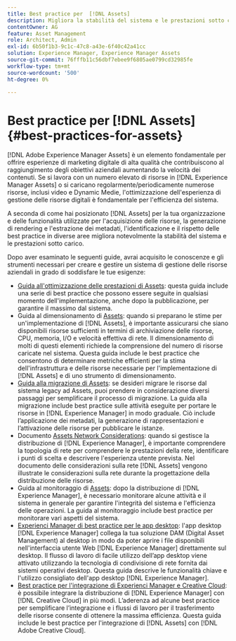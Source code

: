 ```yaml
---
title: Best practice per  [!DNL Assets]
description: Migliora la stabilità del sistema e le prestazioni sotto carico identificando e aderendo alle best practice che dipendono dalla distribuzione e dalla configurazione.
contentOwner: AG
feature: Asset Management
role: Architect, Admin
exl-id: 6b50f1b3-9c1c-47c8-a43e-6f40c42a41cc
solution: Experience Manager, Experience Manager Assets
source-git-commit: 76fffb11c56dbf7ebee9f6805ae0799cd32985fe
workflow-type: tm+mt
source-wordcount: '500'
ht-degree: 0%

---
```


# Best practice per [!DNL Assets] {#best-practices-for-assets}

[!DNL Adobe Experience Manager Assets] è un elemento fondamentale per offrire esperienze di marketing digitale di alta qualità che contribuiscono al raggiungimento degli obiettivi aziendali aumentando la velocità dei contenuti. Se si lavora con un numero elevato di risorse in [!DNL Experience Manager Assets] o si caricano regolarmente/periodicamente numerose risorse, inclusi video e Dynamic Medie, l&#39;ottimizzazione dell&#39;esperienza di gestione delle risorse digitali è fondamentale per l&#39;efficienza del sistema.

A seconda di come hai posizionato [!DNL Assets] per la tua organizzazione e delle funzionalità utilizzate per l&#39;acquisizione delle risorse, la generazione di rendering e l&#39;estrazione dei metadati, l&#39;identificazione e il rispetto delle best practice in diverse aree migliora notevolmente la stabilità del sistema e le prestazioni sotto carico.

Dopo aver esaminato le seguenti guide, avrai acquisito le conoscenze e gli strumenti necessari per creare e gestire un sistema di gestione delle risorse aziendali in grado di soddisfare le tue esigenze:

* [Guida all&#39;ottimizzazione delle prestazioni di Assets](/help/assets/performance-tuning-guidelines.md): questa guida include una serie di best practice che possono essere seguite in qualsiasi momento dell&#39;implementazione, anche dopo la pubblicazione, per garantire il massimo dal sistema.
* Guida al dimensionamento di [Assets](/help/assets/assets-sizing-guide.md): quando si preparano le stime per un&#39;implementazione di [!DNL Assets], è importante assicurarsi che siano disponibili risorse sufficienti in termini di archiviazione delle risorse, CPU, memoria, I/O e velocità effettiva di rete. Il dimensionamento di molti di questi elementi richiede la comprensione del numero di risorse caricate nel sistema. Questa guida include le best practice che consentono di determinare metriche efficienti per la stima dell&#39;infrastruttura e delle risorse necessarie per l&#39;implementazione di [!DNL Assets] e di uno strumento di dimensionamento.
* [Guida alla migrazione di Assets](/help/assets/assets-migration-guide.md): se desideri migrare le risorse dal sistema legacy ad Assets, puoi prendere in considerazione diversi passaggi per semplificare il processo di migrazione. La guida alla migrazione include best practice sulle attività eseguite per portare le risorse in [!DNL Experience Manager] in modo graduale. Ciò include l’applicazione dei metadati, la generazione di rappresentazioni e l’attivazione delle risorse per pubblicare le istanze.
* Documento [Assets Network Considerations](/help/assets/assets-network-considerations.md): quando si gestisce la distribuzione di [!DNL Experience Manager], è importante comprendere la topologia di rete per comprendere le prestazioni della rete, identificare i punti di scelta e descrivere l&#39;esperienza utente prevista. Nel documento delle considerazioni sulla rete [!DNL Assets] vengono illustrate le considerazioni sulla rete durante la progettazione della distribuzione delle risorse.
* Guida al monitoraggio di [Assets](/help/assets/assets-monitoring-best-practices.md): dopo la distribuzione di [!DNL Experience Manager], è necessario monitorare alcune attività e il sistema in generale per garantire l&#39;integrità del sistema e l&#39;efficienza delle operazioni. La guida al monitoraggio include best practice per monitorare vari aspetti del sistema.
* [Experienci Manager di best practice per le app desktop](https://experienceleague.adobe.com/docs/experience-manager-desktop-app/using/introduction.html?lang=it): l&#39;app desktop [!DNL Experience Manager] collega la tua soluzione DAM (Digital Asset Management) al desktop in modo da poter aprire i file disponibili nell&#39;interfaccia utente Web [!DNL Experience Manager] direttamente sul desktop. Il flusso di lavoro di facile utilizzo dell’app desktop viene attivato utilizzando la tecnologia di condivisione di rete fornita dai sistemi operativi desktop. Questa guida descrive le funzionalità chiave e l&#39;utilizzo consigliato dell&#39;app desktop [!DNL Experience Manager].
* [Best practice per l&#39;integrazione di Experienci Manager e Creative Cloud](/help/assets/aem-cc-integration-best-practices.md): è possibile integrare la distribuzione di [!DNL Experience Manager] con [!DNL Creative Cloud] in più modi. L’aderenza ad alcune best practice per semplificare l’integrazione e i flussi di lavoro per il trasferimento delle risorse consente di ottenere la massima efficienza. Questa guida include le best practice per l&#39;integrazione di [!DNL Assets] con [!DNL Adobe Creative Cloud].
